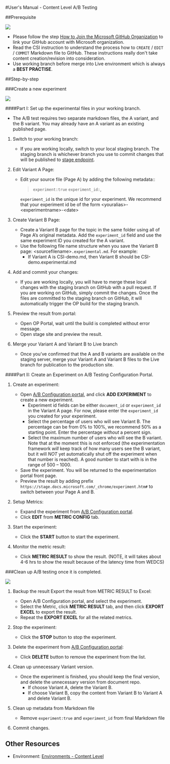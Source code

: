 #User's Manual - Content Level A/B Testing

##Prerequisite

![](./UM-Prerequisite.png)
- Please follow the step [How to Join the Microsoft GitHub Organization](http://https://opensourcehub.microsoft.com/articles/how-to-join-microsoft-github-org-self-service) to link your GitHub account with Microsoft organization.
- Read the CSI instruction to understand the process how to `CREATE` / `EDIT` / `COMMIT` Markdown file to GitHub. These instructions really don't take content creation/revision into consideration.
- Use working branch before merge into Live environment which is always a **BEST PRACTISE**.

##Step-by-step

###Create a new experiment

![](./UM-New-Content-Experiment.png)

####Part I: Set up the experimental files in your working branch.

- The A/B test requires two separate markdown files, the A variant, and the B variant. You may already have an A variant as an existing published page.

1. Switch to your working branch:
	- If you are working locally, switch to your local staging branch. The staging branch is whichever branch you use to commit changes that will be published to [stage endpoint](https://stage.docs.microsoft.com).

2. Edit Variant A Page:
	- Edit your source file (Page A) by adding the following metadata::
		> `experiment:true`
		>`experiment_id:`,

		`experiment_id` is the unique id for your experiment. We recommend that your experiment id be of the form &lt;youralias&gt;-&lt;experimentname&gt;-&lt;date&gt;

3. Create Variant B Page:
	- Create a Variant B page for the topic in the same folder using all of Page A’s original metadata. Add the `experiment_id` field and use the same experiment ID you created for the A variant.
	- Use the following file name structure when you save the Variant B page: &lt;sourcefilename&gt;`.experimental.md`. For example:
		- If Variant A is CSI-demo.md, then Variant B should be CSI-demo.experimental.md

4. Add and commit your changes:
 	- If you are working locally, you will have to merge these local changes with the staging branch on GitHub with a pull request. If you are working on GitHub, simply commit the changes. Once the files are committed to the staging branch on GitHub,  it will automatically trigger the OP build for the staging branch.

5. Preview the result from portal:
	- Open OP Portal, wait until the build is completed without error message.
	- Open stage site and preview the result.

6. Merge your Variant A and Variant B to Live branch
	- Once you’ve confirmed that the A and B variants are available on the staging server, merge your Variant A and Variant B files to the Live branch for publication to the production site.


####Part II: Create an Experiment on A/B Testing Configuration Portal.

1. Create an experiment:

	- Open [A/B Configuration portal](https://abtestingportal.azurewebsites.net/#/experiments), and click **ADD EXPERIMENT** to create a new experiment.
		- Experiment id fields can be either `document_id` or `experiment_id` in the Variant A page. For now, please enter the `experiment_id` you created for your experiment.
		- Select the percentage of users who will see Variant B. The percentage can be from 0% to 100%, we recommend 50% as a starting point. Enter the percentage *without* a percent sign.
		- Select the maximum number of users who will see the B variant. Note that at the moment this is not enforced (the experimentation framework *will* keep track of how many users see the B variant, but it will *NOT* yet automatically shut off the experiment when that number is reached). A good number to start with is in the range of 500 – 1000.
	- Save the experiment. You will be returned to the experimentation portal front page.
	- Preview the result by adding prefix `https://stage.docs.microsoft.com/_chrome/experiment.htm#` to switch between your Page A and B.

2. Setup Metrics:
	- Expand the experiment from [A/B Configuration portal](https://abtestingportal.azurewebsites.net/#/experiments).
	- Click **EDIT** from **METRIC CONFIG** tab.

3. Start the experiment:
	- Click the **START** button to start the experiment.

4. Monitor the metric result:
	- Click **METRIC RESULT** to show the result. (NOTE, it will takes about 4-6 hrs to show the result because of the latency time from WEDCS)

###Clean up A/B testing once it is completed.

![](./UM-Cleanup-Content-Experiment.png)

1. Backup the result Export the result from METRIC RESULT to Excel:
	- Open A/B Configuration portal, and select the experiment.
	- Select the Metric, click **METRIC RESULT** tab, and then click **EXPORT EXCEL** to export the result.
	- Repeat the **EXPORT EXCEL** for all the related metrics.

2. Stop the experiment:
	- Click the **STOP** button to stop the experiment.

3. Delete the experiment from [A/B Configuration portal](https://abtestingportal.azurewebsites.net/#/experiments):
	- Click **DELETE** button to remove the experiment from the list.

4. Clean up unnecessary Variant version.
	- Once the experiment is finished, you should keep the final version, and delete the unnecessary version from document repo.
		- If choose Variant A, delete the Variant B.
		- If choose Variant B, copy the content from Variant B to Variant A and delete Variant B.

5. Clean up metadata from Markdown file
	- Remove `experiment:true` and `experiment_id` from final Markdown file

6. Commit changes.

## Other Resources
- Environment: [Environments - Content Level](http://onenote:#Environments%20-%20Content%20Level&section-id={7011B86A-3C76-4C37-8F41-C26A380ADAEC}&page-id={B1125C68-7C08-49DA-A45C-8ADE3A315520}&end&base-path=https://microsoft.sharepoint.com/teams/Visual_Studio_China/Shared%20Documents/Open%20Publishing/AB%20Testing.)